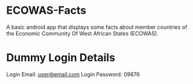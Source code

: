# ECOWAS-Facts
A basic android app that displays some facts about member countries of the Economic Community Of West African States (ECOWAS).

# Dummy Login Details
Login Email: user@email.com
Login Password: 09876
